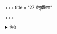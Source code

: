 +++
title = "27 धेनुर्दक्षिणा"

+++

<details><summary>थिते</summary>

27. A milk cow is the sacrificial gift.  
</details>
